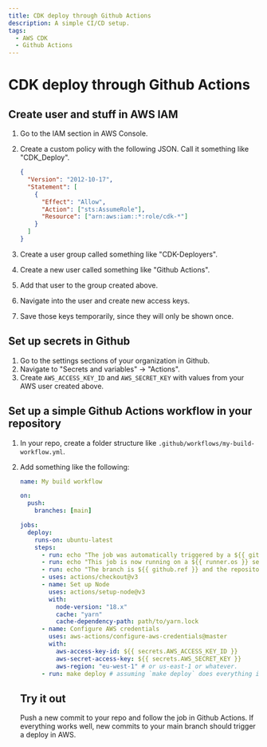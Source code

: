 ```yaml
---
title: CDK deploy through Github Actions
description: A simple CI/CD setup.
tags:
  - AWS CDK
  - Github Actions
---
```


# CDK deploy through Github Actions

## Create user and stuff in AWS IAM

1. Go to the IAM section in AWS Console.
1. Create a custom policy with the following JSON. Call it something like "CDK_Deploy".

   ```json
   {
     "Version": "2012-10-17",
     "Statement": [
       {
         "Effect": "Allow",
         "Action": ["sts:AssumeRole"],
         "Resource": ["arn:aws:iam::*:role/cdk-*"]
       }
     ]
   }
   ```

1. Create a user group called something like "CDK-Deployers".
1. Create a new user called something like "Github Actions".
1. Add that user to the group created above.
1. Navigate into the user and create new access keys.
1. Save those keys temporarily, since they will only be shown once.

## Set up secrets in Github

1. Go to the settings sections of your organization in Github.
1. Navigate to "Secrets and variables" -> "Actions".
1. Create `AWS_ACCESS_KEY_ID` and `AWS_SECRET_KEY` with values from your AWS user created above.

## Set up a simple Github Actions workflow in your repository

1. In your repo, create a folder structure like `.github/workflows/my-build-workflow.yml`.
1. Add something like the following:

   ```yaml
   name: My build workflow

   on:
     push:
       branches: [main]

   jobs:
     deploy:
       runs-on: ubuntu-latest
       steps:
         - run: echo "The job was automatically triggered by a ${{ github.event_name }} event."
         - run: echo "This job is now running on a ${{ runner.os }} server hosted by GitHub."
         - run: echo "The branch is ${{ github.ref }} and the repository is ${{ github.repository }}."
         - uses: actions/checkout@v3
         - name: Set up Node
           uses: actions/setup-node@v3
           with:
             node-version: "18.x"
             cache: "yarn"
             cache-dependency-path: path/to/yarn.lock
         - name: Configure AWS credentials
           uses: aws-actions/configure-aws-credentials@master
           with:
             aws-access-key-id: ${{ secrets.AWS_ACCESS_KEY_ID }}
             aws-secret-access-key: ${{ secrets.AWS_SECRET_KEY }}
             aws-region: "eu-west-1" # or us-east-1 or whatever.
         - run: make deploy # assuming `make deploy` does everything it should. you can use stuff like `yarn cdk deploy` as well.
   ```

   ## Try it out

   Push a new commit to your repo and follow the job in Github Actions. If everything works well, new commits to your main branch should trigger a deploy in AWS.
